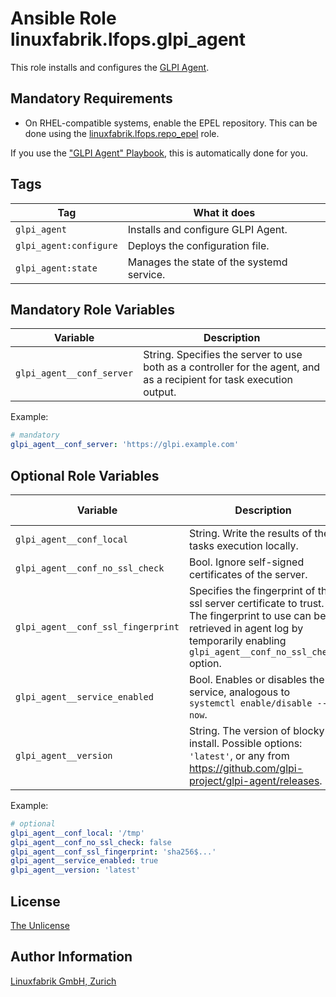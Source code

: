 # Ansible Role linuxfabrik.lfops.glpi_agent

This role installs and configures the [GLPI Agent](https://glpi-agent.readthedocs.io).


## Mandatory Requirements

* On RHEL-compatible systems, enable the EPEL repository. This can be done using the [linuxfabrik.lfops.repo_epel](https://github.com/Linuxfabrik/lfops/tree/main/roles/repo_epel) role.

If you use the ["GLPI Agent" Playbook](https://github.com/Linuxfabrik/lfops/blob/main/playbooks/glpi_agent.yml), this is automatically done for you.


## Tags

| Tag                    | What it does                              |
| ---                    | ------------                              |
| `glpi_agent`           | Installs and configure GLPI Agent.        |
| `glpi_agent:configure` | Deploys the configuration file.           |
| `glpi_agent:state`     | Manages the state of the systemd service. |


## Mandatory Role Variables

| Variable | Description |
| -------- | ----------- |
| `glpi_agent__conf_server` | String. Specifies the server to use both as a controller for the agent, and as a recipient for task execution output. |

Example:
```yaml
# mandatory
glpi_agent__conf_server: 'https://glpi.example.com'
```


## Optional Role Variables

| Variable | Description | Default Value |
| -------- | ----------- | ------------- |
| `glpi_agent__conf_local` | String. Write the results of the tasks execution locally. | `'/tmp'` |
| `glpi_agent__conf_no_ssl_check` | Bool. Ignore self-signed certificates of the server. | `false` |
| `glpi_agent__conf_ssl_fingerprint` | Specifies the fingerprint of the ssl server certificate to trust. The fingerprint to use can be retrieved in agent log by temporarily enabling `glpi_agent__conf_no_ssl_check` option. | unset |
| `glpi_agent__service_enabled` | Bool. Enables or disables the service, analogous to `systemctl enable/disable --now`.  | `true` |
| `glpi_agent__version` | String. The version of blocky to install. Possible options: `'latest'`, or any from https://github.com/glpi-project/glpi-agent/releases. | `'latest'` |

Example:
```yaml
# optional
glpi_agent__conf_local: '/tmp'
glpi_agent__conf_no_ssl_check: false
glpi_agent__conf_ssl_fingerprint: 'sha256$...'
glpi_agent__service_enabled: true
glpi_agent__version: 'latest'
```


## License

[The Unlicense](https://unlicense.org/)


## Author Information

[Linuxfabrik GmbH, Zurich](https://www.linuxfabrik.ch)
